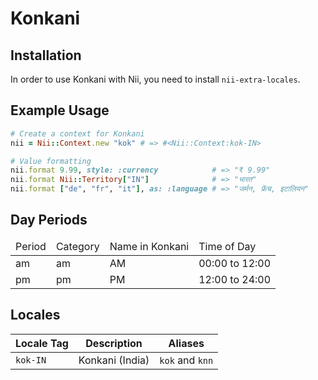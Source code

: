 <!-- This file has been generated. Source: src/docs/languages/_template.md.erb -->

# Konkani

## Installation

In order to use Konkani with Nii, you need to install `nii-extra-locales`.

## Example Usage

``` ruby
# Create a context for Konkani
nii = Nii::Context.new "kok" # => #<Nii::Context:kok-IN>

# Value formatting
nii.format 9.99, style: :currency            # => "₹ 9.99"
nii.format Nii::Territory["IN"]              # => "भारत"
nii.format ["de", "fr", "it"], as: :language # => "जर्मन, फ्रेंच, इटालियन"
```

## Day Periods


<table>
  <thead>
    <tr>
      <td>Period</td>
      <td>Category</td>
      <td>Name in Konkani</td>
      <td>Time of Day</td>
    </tr>
  </thead>
  <tbody>
    <tr>
      <td>am</td>
      <td>am</td>
      <td>AM</td>
      <td>00:00 to 12:00</td>
    </tr>
    <tr>
      <td>pm</td>
      <td>pm</td>
      <td>PM</td>
      <td>12:00 to 24:00</td>
    </tr>
  </tbody>
</table>



## Locales

<table>
  <thead>
    <tr>
      <th>Locale Tag</th>
      <th>Description</th>
      <th>Aliases</th>
    </tr>
  </thead>
  <tbody>
    <tr>
      <td><code>kok-IN</code></td>
      <td>Konkani (India)</td>
      <td><code>kok</code> and <code>knn</code></td>
    </tr>
  </tbody>
</table>

